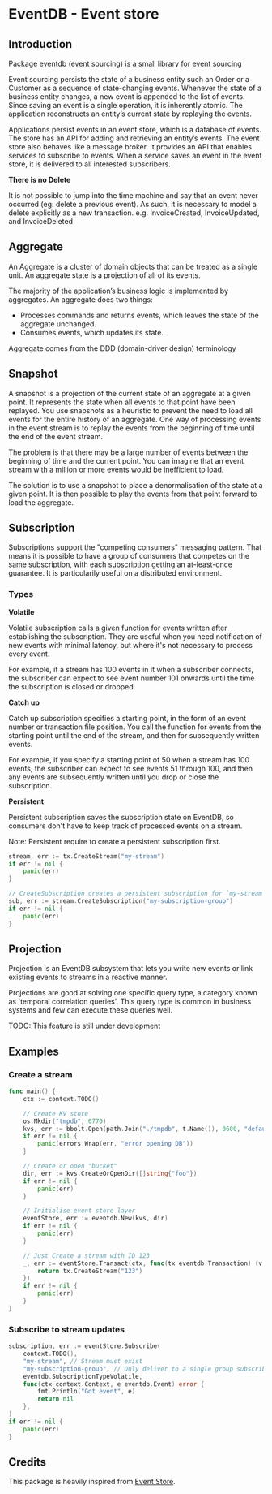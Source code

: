 # EventDB - Event store

## Introduction

Package eventdb (event sourcing) is a small library for event sourcing

Event sourcing persists the state of a business entity such an Order or a
Customer as a sequence of state-changing events. Whenever the state of a
business entity changes, a new event is appended to the list of events.
Since saving an event is a single operation, it is inherently atomic.
The application reconstructs an entity’s current state by replaying the events.

Applications persist events in an event store, which is a database of events.
The store has an API for adding and retrieving an entity’s events.
The event store also behaves like a message broker. It provides an API that
enables services to subscribe to events. When a service saves an event in
the event store, it is delivered to all interested subscribers.

**There is no Delete**

It is not possible to jump into the time machine and say that an event never
occurred (eg: delete a previous event).
As such, it is necessary to model a delete explicitly as a new transaction.
e.g. InvoiceCreated, InvoiceUpdated, and InvoiceDeleted

## Aggregate

An Aggregate is a cluster of domain objects that can be treated as a single unit.
An aggregate state is a projection of all of its events.

The majority of the application’s business logic is implemented by aggregates.
An aggregate does two things:
- Processes commands and returns events, which leaves the state of the
	aggregate unchanged.
- Consumes events, which updates its state.

Aggregate comes from the DDD (domain-driver design) terminology

## Snapshot

A snapshot is a projection of the current state of an aggregate at a given point. It represents the state when all events to that point have been replayed. You use snapshots as a heuristic to prevent the need to load all events for the entire history of an aggregate. One way of processing events in the event stream is to replay the events from the beginning of time until the end of the event stream.

The problem is that there may be a large number of events between the beginning of time and the current point. You can imagine that an event stream with a million or more events would be inefficient to load.

The solution is to use a snapshot to place a denormalisation of the state at a given point. It is then possible to play the events from that point forward to load the aggregate.

## Subscription

Subscriptions support the "competing consumers" messaging pattern. That means
it is possible to have a group of consumers that competes on the same subscription,
with each subscription getting an at-least-once guarantee. It is particularily
useful on a distributed environment.

### Types

**Volatile**

Volatile subscription calls a given function for events written after
establishing the subscription. They are useful when you need notification
of new events with minimal latency, but where it's not necessary to process
every event.

For example, if a stream has 100 events in it when a subscriber connects,
the subscriber can expect to see event number 101 onwards until the time
the subscription is closed or dropped.

**Catch up**

Catch up subscription specifies a starting point, in the form of an event
number or transaction file position. You call the function for events from
the starting point until the end of the stream, and then for subsequently
written events.

For example, if you specify a starting point of 50 when a stream has 100
events, the subscriber can expect to see events 51 through 100, and then
any events are subsequently written until you drop or close the
subscription.

**Persistent**

Persistent subscription saves the subscription state on EventDB, so consumers
don't have to keep track of processed events on a stream.

Note: Persistent require to create a persistent subscription first.

```go
stream, err := tx.CreateStream("my-stream")
if err != nil {
	panic(err)
}

// CreateSubscription creates a persistent subscription for `my-stream`
sub, err := stream.CreateSubscription("my-subscription-group")
if err != nil {
	panic(err)
}
```

## Projection

Projection is an EventDB subsystem that lets you write new events or link
existing events to streams in a reactive manner.

Projections are good at solving one specific query type, a category known
as 'temporal correlation queries'.
This query type is common in business systems and few can execute these
queries well.

TODO: This feature is still under development

## Examples

### Create a stream

```go
func main() {
	ctx := context.TODO()

	// Create KV store
	os.Mkdir("tmpdb", 0770)
	kvs, err := bbolt.Open(path.Join("./tmpdb", t.Name()), 0600, "default")
	if err != nil {
		panic(errors.Wrap(err, "error opening DB"))
	}

	// Create or open "bucket"
	dir, err := kvs.CreateOrOpenDir([]string{"foo"})
	if err != nil {
		panic(err)
	}

	// Initialise event store layer
	eventStore, err := eventdb.New(kvs, dir)
	if err != nil {
		panic(err)
	}

	// Just Create a stream with ID 123
	_, err := eventStore.Transact(ctx, func(tx eventdb.Transaction) (v interface{}, err error) {
		return tx.CreateStream("123")
	})
	if err != nil {
		panic(err)
	}
}
```

### Subscribe to stream updates

```go
subscription, err := eventStore.Subscribe(
	context.TODO(),
	"my-stream", // Stream must exist
	"my-subscription-group", // Only deliver to a single group subscriber
	eventdb.SubscriptionTypeVolatile,
	func(ctx context.Context, e eventdb.Event) error {
		fmt.Println("Got event", e)
		return nil
	},
)
if err != nil {
	panic(err)
}
```

## Credits

This package is heavily inspired from [Event Store](https://eventstore.org/).